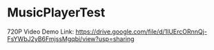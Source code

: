 # MusicPlayerTest

720P Video Demo Link: https://drive.google.com/file/d/1lUErcORnnQj-FsYWbJ2yB6FmjssMgqbi/view?usp=sharing

